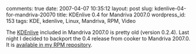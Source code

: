 comments: true
date: 2007-04-07 10:35:12
layout: post
slug: kdenlive-04-for-mandriva-20070
title: KDEnlive 0.4 for Mandriva 2007.0
wordpress_id: 153
tags: KDE, kdenlive, Linux, Mandriva, RPM, Video

The [KDEnlive](http://kdenlive.sourceforge.net) included in Mandriva 2007.0 is pretty old (version 0.2.4). Last night I decided to backport the 0.4 release from cooker to Mandriva 2007.0. It is [available in my RPM repository](http://kevin.deldycke.com/mandriva-rpm-repository/).
